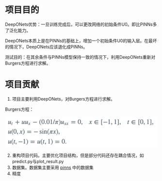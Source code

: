 # 项目目的

DeepONets优势：一旦训练完成后，可以更改网络的初始条件U0。即比PINNs多了泛化能力。

DeepONets本质上是在PINNs的基础上，增加一个初始条件U0的输入层。在最坏的情况下，DeepONets应该退化成PINNs。

测试目的：在其余条件与PINNs模型保持一致的情况下，利用DeepONets重新对Burgers方程进行求解。

# 项目贡献

1. 项目主要利用DeepONets，对Burgers方程进行求解。

Burgers方程：

![](md_file/bugers_equation.png)

2. 重构项目代码。主要优化项目结构，但是部分代码还存在耦合情况，如predict.py与plot_result.py
3. 数据集。数据集主要采用 [pinns](https://github.com/maziarraissi/PINNs.git) 中的数据集
4. 精度

[//]: # ()

[//]: # (|       模式       | 精度       |)

[//]: # (|:--------------:|----------|)

[//]: # (|    8层blocks    | xxxe-03  |)

[//]: # (|    7层blocks    | 2.28e-03 |)

[//]: # (| 7层blocks + dam | 1.9e-03  |)

[//]: # ()

[//]: # (结果可以参考文件[deeponets.ipynb]&#40;result/deeponets.ipynb&#41;)

[//]: # ()

[//]: # (5. 总结)

[//]: # (   1. 增加blocks层数不一定对结果有促进作用)

[//]: # (   2. dam对模型有促进作用)

[//]: # (   3. 采用dense模型和u-nets网络可能对结果还有进一步对促进作用。未来精度可以达到e-05左右，详情可以参考[github项目]&#40;https://github.com/okada39/pinn_burgers.git&#41;)

[//]: # (   )